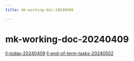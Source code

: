 ```yaml
---
title: mk-working-doc-20240409

---
```


# mk-working-doc-20240409

[ll-today-20240409](/aw-x3cL_R3av4Q2b3eA-Wg)
[ll-end-of-term-tasks-20240502](/iDfUvKDDRiae0EymiAK77Q)
